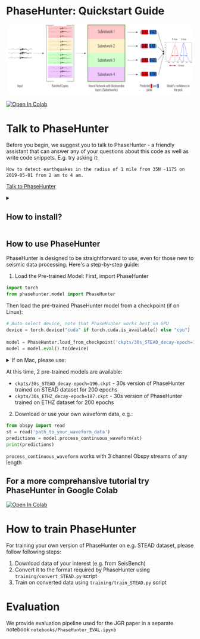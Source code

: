# PhaseHunter: Quickstart Guide
![PhaseHunter](cover.png)

<a target="_blank" href="https://colab.research.google.com/github/crimeacs/PhaseHunter/blob/main/notebooks/PhaseHunter_intro.ipynb">
  <img src="https://colab.research.google.com/assets/colab-badge.svg" alt="Open In Colab"/>
</a>

# Talk to PhaseHunter
Before you begin, we suggest you to talk to PhaseHunter - a friendly assistant that can answer any of your questions about this code as well as write code snippets. E.g. try asking it:
```text
How to detect earthquakes in the radius of 1 mile from 35N -117S on 2019-05-01 from 2 am to 4 am.
``` 

[Talk to PhaseHunter](https://poe.com/PhaseHunter_bot)

<details>
  <summary><h2>How to install?</h2></summary>
1. Install Anaconda or Miniconda: If you haven't installed Anaconda or Miniconda, download and install it from [Anaconda's official website](https://www.anaconda.com/download) or [Miniconda's official website](https://docs.conda.io/projects/miniconda/en/latest/) respectively.

2. Create a New Environment: Open a terminal or Anaconda prompt and run the following command to create a new environment named phasehunter (you can choose a different name if you want):
```bash
conda create --name phasehunter python=3.10
```

3. Activate the New Environment:
```bash
conda activate phasehunter
```

4. Install PyTorch and torchvision: Based on your system and CUDA version, install PyTorch and torchvision. Instructions can be found on the [PyTorch official site](https://pytorch.org/get-started/locally/). For example, for Linux use:
```bash
conda install pytorch torchvision torchaudio pytorch-cuda=12.1 -c pytorch -c nvidia
```

5. Install Required Libraries:
```bash
conda install numpy pandas scikit-learn scipy tqdm
pip install obspy pytorch-lightning lightning wandb
pip install git+https://github.com/nikitadurasov/masksembles
```

6. Install PhaseHunter
```bash
pip install git+https://github.com/crimeacs/PhaseHunter
```

7. Final Notes:

* Remember to activate your environment (`conda activate phasehunter`) every time you work on this project.
* It's a good idea to periodically update the packages to get the latest bug fixes and improvements.
* If you encounter any compatibility issues or errors during installation, they might be due to version conflicts. In that case, you'll need to identify the versions that are compatible and specify them during installation.

You should now have a working conda environment with the necessary packages for your project!
</details>

## How to use PhaseHunter
PhaseHunter is designed to be straightforward to use, even for those new to seismic data processing. Here's a step-by-step guide:

1. Load the Pre-trained Model:
First, import PhaseHunter
```python
import torch
from phasehunter.model import PhaseHunter
```

Then load the pre-trained PhaseHunter model from a checkpoint (if on Linux):

```python
# Auto select device, note that PhaseHunter works best on GPU
device = torch.device("cuda" if torch.cuda.is_available() else "cpu")

model = PhaseHunter.load_from_checkpoint('ckpts/30s_STEAD_decay-epoch=196.ckpt')
model = model.eval().to(device)
```

<details>
  <summary>If on Mac, please use:</summary>

  ```python
  device = torch.device("mps")
  
  model = PhaseHunter.load_from_checkpoint('ckpts/30s_STEAD_decay-epoch=196.ckpt')
  model = model.eval().float().to(device)
  ```
</details>


At this time, 2 pre-trained models are available:

* `ckpts/30s_STEAD_decay-epoch=196.ckpt` - 30s version of PhaseHunter trained on STEAD dataset for 200 epochs
* `ckpts/30s_ETHZ_decay-epoch=187.ckpt` - 30s version of PhaseHunter trained on ETHZ dataset for 200 epochs

2. Download or use your own waveform data, e.g.:

```python
from obspy import read
st = read('path_to_your_waveform_data')
predictions = model.process_continuous_waveform(st)
print(predictions)
```

`process_continuous_waveform` works with 3 channel Obspy streams of any length

## For a more comprehansive tutorial try PhaseHunter in Google Colab
<a target="_blank" href="https://colab.research.google.com/github/crimeacs/PhaseHunter/blob/main/notebooks/PhaseHunter_intro.ipynb">
  <img src="https://colab.research.google.com/assets/colab-badge.svg" alt="Open In Colab"/>
</a>

# How to train PhaseHunter
For training your own version of PhaseHunter on e.g. STEAD dataset, please follow following steps:

1. Download data of your interest (e.g. from SeisBench)
2. Convert it to the format required by PhaseHunter using `training/convert_STEAD.py` script
3. Train on converted data using `training/train_STEAD.py` script

# Evaluation
We provide evaluation pipeline used for the JGR paper in a separate notebook `notebooks/PhaseHunter_EVAL.ipynb`
